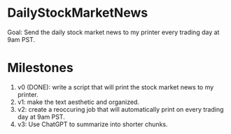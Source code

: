 # DailyStockMarketNews
Goal: Send the daily stock market news to my printer every trading day at 9am PST.

# Milestones
1. v0 (DONE): write a script that will print the stock market news to my printer. 
2. v1: make the text aesthetic and organized.
3. v2: create a reoccuring job that will automatically print on every trading day at 9am PST.
4. v3: Use ChatGPT to summarize into shorter chunks.
